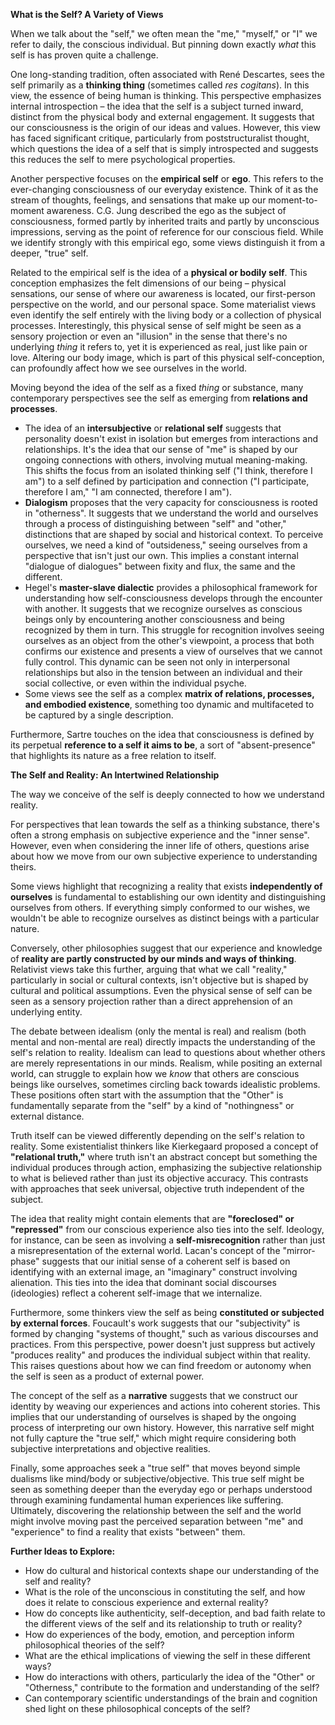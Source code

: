 **What is the Self? A Variety of Views**

When we talk about the "self," we often mean the "me," "myself," or "I" we refer to daily, the conscious individual. But pinning down exactly _what_ this self is has proven quite a challenge.

One long-standing tradition, often associated with René Descartes, sees the self primarily as a **thinking thing** (sometimes called _res cogitans_). In this view, the essence of being human is thinking. This perspective emphasizes internal introspection – the idea that the self is a subject turned inward, distinct from the physical body and external engagement. It suggests that our consciousness is the origin of our ideas and values. However, this view has faced significant critique, particularly from poststructuralist thought, which questions the idea of a self that is simply introspected and suggests this reduces the self to mere psychological properties.

Another perspective focuses on the **empirical self** or **ego**. This refers to the ever-changing consciousness of our everyday existence. Think of it as the stream of thoughts, feelings, and sensations that make up our moment-to-moment awareness. C.G. Jung described the ego as the subject of consciousness, formed partly by inherited traits and partly by unconscious impressions, serving as the point of reference for our conscious field. While we identify strongly with this empirical ego, some views distinguish it from a deeper, "true" self.

Related to the empirical self is the idea of a **physical or bodily self**. This conception emphasizes the felt dimensions of our being – physical sensations, our sense of where our awareness is located, our first-person perspective on the world, and our personal space. Some materialist views even identify the self entirely with the living body or a collection of physical processes. Interestingly, this physical sense of self might be seen as a sensory projection or even an "illusion" in the sense that there's no underlying _thing_ it refers to, yet it is experienced as real, just like pain or love. Altering our body image, which is part of this physical self-conception, can profoundly affect how we see ourselves in the world.

Moving beyond the idea of the self as a fixed _thing_ or substance, many contemporary perspectives see the self as emerging from **relations and processes**.

- The idea of an **intersubjective** or **relational self** suggests that personality doesn't exist in isolation but emerges from interactions and relationships. It's the idea that our sense of "me" is shaped by our ongoing connections with others, involving mutual meaning-making. This shifts the focus from an isolated thinking self ("I think, therefore I am") to a self defined by participation and connection ("I participate, therefore I am," "I am connected, therefore I am").
- **Dialogism** proposes that the very capacity for consciousness is rooted in "otherness". It suggests that we understand the world and ourselves through a process of distinguishing between "self" and "other," distinctions that are shaped by social and historical context. To perceive ourselves, we need a kind of "outsideness," seeing ourselves from a perspective that isn't just our own. This implies a constant internal "dialogue of dialogues" between fixity and flux, the same and the different.
- Hegel's **master-slave dialectic** provides a philosophical framework for understanding how self-consciousness develops through the encounter with another. It suggests that we recognize ourselves as conscious beings only by encountering another consciousness and being recognized by them in turn. This struggle for recognition involves seeing ourselves as an object from the other's viewpoint, a process that both confirms our existence and presents a view of ourselves that we cannot fully control. This dynamic can be seen not only in interpersonal relationships but also in the tension between an individual and their social collective, or even within the individual psyche.
- Some views see the self as a complex **matrix of relations, processes, and embodied existence**, something too dynamic and multifaceted to be captured by a single description.

Furthermore, Sartre touches on the idea that consciousness is defined by its perpetual **reference to a self it aims to be**, a sort of "absent-presence" that highlights its nature as a free relation to itself.

**The Self and Reality: An Intertwined Relationship**

The way we conceive of the self is deeply connected to how we understand reality.

For perspectives that lean towards the self as a thinking substance, there's often a strong emphasis on subjective experience and the "inner sense". However, even when considering the inner life of others, questions arise about how we move from our own subjective experience to understanding theirs.

Some views highlight that recognizing a reality that exists **independently of ourselves** is fundamental to establishing our own identity and distinguishing ourselves from others. If everything simply conformed to our wishes, we wouldn't be able to recognize ourselves as distinct beings with a particular nature.

Conversely, other philosophies suggest that our experience and knowledge of **reality are partly constructed by our minds and ways of thinking**. Relativist views take this further, arguing that what we call "reality," particularly in social or cultural contexts, isn't objective but is shaped by cultural and political assumptions. Even the physical sense of self can be seen as a sensory projection rather than a direct apprehension of an underlying entity.

The debate between idealism (only the mental is real) and realism (both mental and non-mental are real) directly impacts the understanding of the self's relation to reality. Idealism can lead to questions about whether others are merely representations in our minds. Realism, while positing an external world, can struggle to explain how we _know_ that others are conscious beings like ourselves, sometimes circling back towards idealistic problems. These positions often start with the assumption that the "Other" is fundamentally separate from the "self" by a kind of "nothingness" or external distance.

Truth itself can be viewed differently depending on the self's relation to reality. Some existentialist thinkers like Kierkegaard proposed a concept of **"relational truth,"** where truth isn't an abstract concept but something the individual produces through action, emphasizing the subjective relationship to what is believed rather than just its objective accuracy. This contrasts with approaches that seek universal, objective truth independent of the subject.

The idea that reality might contain elements that are **"foreclosed" or "repressed"** from our conscious experience also ties into the self. Ideology, for instance, can be seen as involving a **self-misrecognition** rather than just a misrepresentation of the external world. Lacan's concept of the "mirror-phase" suggests that our initial sense of a coherent self is based on identifying with an external image, an "imaginary" construct involving alienation. This ties into the idea that dominant social discourses (ideologies) reflect a coherent self-image that we internalize.

Furthermore, some thinkers view the self as being **constituted or subjected by external forces**. Foucault's work suggests that our "subjectivity" is formed by changing "systems of thought," such as various discourses and practices. From this perspective, power doesn't just suppress but actively "produces reality" and produces the individual subject within that reality. This raises questions about how we can find freedom or autonomy when the self is seen as a product of external power.

The concept of the self as a **narrative** suggests that we construct our identity by weaving our experiences and actions into coherent stories. This implies that our understanding of ourselves is shaped by the ongoing process of interpreting our own history. However, this narrative self might not fully capture the "true self," which might require considering both subjective interpretations and objective realities.

Finally, some approaches seek a "true self" that moves beyond simple dualisms like mind/body or subjective/objective. This true self might be seen as something deeper than the everyday ego or perhaps understood through examining fundamental human experiences like suffering. Ultimately, discovering the relationship between the self and the world might involve moving past the perceived separation between "me" and "experience" to find a reality that exists "between" them.

**Further Ideas to Explore:**

- How do cultural and historical contexts shape our understanding of the self and reality?
- What is the role of the unconscious in constituting the self, and how does it relate to conscious experience and external reality?
- How do concepts like authenticity, self-deception, and bad faith relate to the different views of the self and its relationship to truth or reality?
- How do experiences of the body, emotion, and perception inform philosophical theories of the self?
- What are the ethical implications of viewing the self in these different ways?
- How do interactions with others, particularly the idea of the "Other" or "Otherness," contribute to the formation and understanding of the self?
- Can contemporary scientific understandings of the brain and cognition shed light on these philosophical concepts of the self?